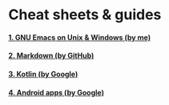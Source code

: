 # Cheat sheets & guides

#### [1. GNU Emacs on Unix & Windows (by me)](./win-emacs.MD)

#### [2. Markdown (by GitHub)](https://help.github.com/en/github/writing-on-github/basic-writing-and-formatting-syntax)

#### [3. Kotlin (by Google)](https://developer.android.com/kotlin/learn)

#### [4. Android apps (by Google)](https://developer.android.com/docs)
